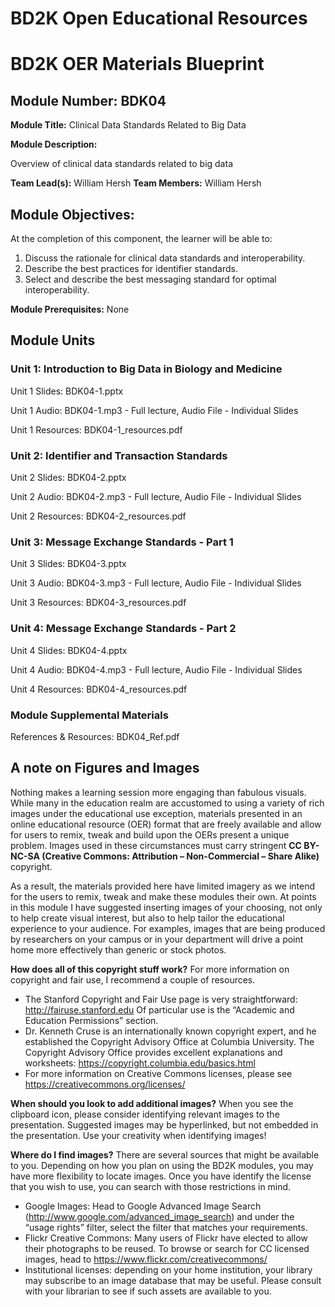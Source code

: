 # BD2K Open Educational Resources


# BD2K OER Materials Blueprint


## Module Number: BDK04

**Module Title:** Clinical Data Standards Related to Big Data

**Module Description:**

Overview of clinical data standards related to big data

**Team Lead(s):** William Hersh
**Team Members:** William Hersh

## Module Objectives:

At the completion of this component, the learner will be able to:

1. Discuss the rationale for clinical data standards and interoperability.
2. Describe the best practices for identifier standards.
3. Select and describe the best messaging standard for optimal interoperability.

**Module Prerequisites:** None

## Module Units
### Unit 1: Introduction to Big Data in Biology and Medicine

Unit 1 Slides: BDK04-1.pptx

Unit 1 Audio: BDK04-1.mp3 - Full lecture, Audio File - Individual Slides

Unit 1 Resources: BDK04-1_resources.pdf

### Unit 2: Identifier and Transaction Standards

Unit 2 Slides: BDK04-2.pptx

Unit 2 Audio: BDK04-2.mp3 - Full lecture, Audio File - Individual Slides

Unit 2 Resources: BDK04-2_resources.pdf

### Unit 3: Message Exchange Standards - Part 1

Unit 3 Slides: BDK04-3.pptx

Unit 3 Audio: BDK04-3.mp3 - Full lecture, Audio File - Individual Slides

Unit 3 Resources: BDK04-3_resources.pdf

### Unit 4: Message Exchange Standards - Part 2

Unit 4 Slides: BDK04-4.pptx

Unit 4 Audio: BDK04-4.mp3 - Full lecture, Audio File - Individual Slides

Unit 4 Resources: BDK04-4_resources.pdf

### Module Supplemental Materials

References & Resources: BDK04\_Ref.pdf

## A note on Figures and Images

Nothing makes a learning session more engaging than fabulous visuals.  While many in the education realm are accustomed to using a variety of rich images under the educational use exception, materials presented in an online educational resource (OER) format that are freely available and allow for users to remix, tweak and build upon the OERs present a unique problem.  Images used in these circumstances must carry stringent **CC BY-NC-SA (Creative Commons: Attribution – Non-Commercial – Share Alike)** copyright.

As a result, the materials provided here have limited imagery as we intend for the users to remix, tweak and make these modules their own.  At points in this module I have suggested inserting images of your choosing, not only to help create visual interest, but also to help tailor the educational experience to your audience.  For examples, images that are being produced by researchers on your campus or in your department will drive a point home more effectively than generic or stock photos.

**How does all of this copyright stuff work?**  For more information on copyright and fair use, I recommend a couple of resources.

- The Stanford Copyright and Fair Use page is very straightforward: http://fairuse.stanford.edu  Of particular use is the “Academic and Education Permissions” section.  
- Dr. Kenneth Cruse is an internationally known copyright expert, and he established the Copyright Advisory Office at Columbia University.  The Copyright Advisory Office provides excellent explanations and worksheets: https://copyright.columbia.edu/basics.html 
- For more information on Creative Commons licenses, please see https://creativecommons.org/licenses/

**When should you look to add additional images?**  When you see the clipboard icon, please consider identifying relevant images to the presentation.  Suggested images may be hyperlinked, but not embedded in the presentation.  Use your creativity when identifying images!  

**Where do I find images?** There are several sources that might be available to you.  Depending on how you plan on using the BD2K modules, you may have more flexibility to locate images.  Once you have identify the license that you wish to use, you can search with those restrictions in mind.

- Google Images:  Head to Google Advanced Image Search (http://www.google.com/advanced_image_search) and under the “usage rights” filter, select the filter that matches your requirements.
- Flickr Creative Commons:  Many users of Flickr have elected to allow their photographs to be reused.  To browse or search for CC licensed images, head to https://www.flickr.com/creativecommons/  
- Institutional licenses: depending on your home institution, your library may subscribe to an image database that may be useful.  Please consult with your librarian to see if such assets are available to you.
